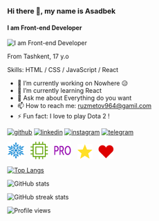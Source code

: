 ### Hi there 👋, my name is Asadbek
#### I am Front-end Developer
![I am Front-end Developer](https://d35fo82fjcw0y8.cloudfront.net/2019/04/08020515/Header-1.png)

From Tashkent, 17 y.o

Skills: HTML / CSS / JavaScript / React

- 🔭 I’m currently working on Nowhere 😥 
- 🌱 I’m currently learning React 
- 💬 Ask me about Everything do you want 
- 📫 How to reach me: ruzmetov964@gamil.com 
- ⚡ Fun fact: I love to play Dota 2 ! 


[<img src='https://cdn.jsdelivr.net/npm/simple-icons@3.0.1/icons/github.svg' alt='github' height='40'>](https://github.com/developerasadbek)  [<img src='https://cdn.jsdelivr.net/npm/simple-icons@3.0.1/icons/linkedin.svg' alt='linkedin' height='40'>](https://www.linkedin.com/in/asadbek-ruzmetov/)  [<img src='https://cdn.jsdelivr.net/npm/simple-icons@3.0.1/icons/instagram.svg' alt='instagram' height='40'>](https://www.instagram.com/ruzmetovff/)  [<img src='https://cdn.jsdelivr.net/npm/simple-icons@3.0.1/icons/telegram.svg' alt='telegram' height='40'>](ruzmetovff)  

<a href='https://archiveprogram.github.com/'><img src='https://raw.githubusercontent.com/acervenky/animated-github-badges/master/assets/acbadge.gif' width='40' height='40'></a> <a href='https://docs.github.com/en/developers'><img src='https://raw.githubusercontent.com/acervenky/animated-github-badges/master/assets/devbadge.gif' width='40' height='40'></a> <a href='https://github.com/pricing'><img src='https://raw.githubusercontent.com/acervenky/animated-github-badges/master/assets/pro.gif' width='40' height='40'></a> <a href='https://stars.github.com/'><img src='https://raw.githubusercontent.com/acervenky/animated-github-badges/master/assets/starbadge.gif' width='35' height='35'></a> <a href='https://docs.github.com/en/github/supporting-the-open-source-community-with-github-sponsors'><img src='https://raw.githubusercontent.com/acervenky/animated-github-badges/master/assets/sponsorbadge.gif' width='35' height='35'></a> 

[![Top Langs](https://github-readme-stats.vercel.app/api/top-langs/?username=developerasadbek)](https://github.com/anuraghazra/github-readme-stats)

![GitHub stats](https://github-readme-stats.vercel.app/api?username=developerasadbek&show_icons=true)  

![GitHub streak stats](https://github-readme-streak-stats.herokuapp.com/?user=developerasadbek)  

![Profile views](https://gpvc.arturio.dev/developerasadbek)  

